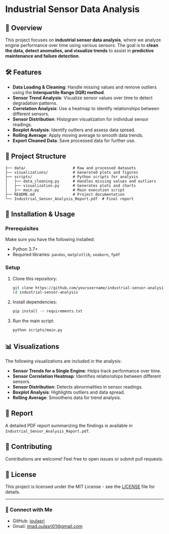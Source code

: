 # Industrial Sensor Data Analysis

## 📌 Overview
This project focuses on **industrial sensor data analysis**, where we analyze engine performance over time using various sensors. The goal is to **clean the data, detect anomalies, and visualize trends** to assist in **predictive maintenance and failure detection**.

## 🛠 Features
- **Data Loading & Cleaning**: Handle missing values and remove outliers using the **Interquartile Range (IQR) method**.
- **Sensor Trend Analysis**: Visualize sensor values over time to detect degradation patterns.
- **Correlation Analysis**: Use a heatmap to identify relationships between different sensors.
- **Sensor Distribution**: Histogram visualization for individual sensor readings.
- **Boxplot Analysis**: Identify outliers and assess data spread.
- **Rolling Average**: Apply moving average to smooth data trends.
- **Export Cleaned Data**: Save processed data for further use.

## 📂 Project Structure
```
├── data/                     # Raw and processed datasets
├── visualizations/           # Generated plots and figures
├── scripts/                  # Python scripts for analysis
│   ├── data_cleaning.py      # Handles missing values and outliers
│   ├── visualization.py      # Generates plots and charts
│   ├── main.py               # Main execution script
├── README.md                 # Project documentation
└── Industrial_Sensor_Analysis_Report.pdf  # Final report
```

## 🚀 Installation & Usage
### Prerequisites
Make sure you have the following installed:
- Python 3.7+
- Required libraries: `pandas`, `matplotlib`, `seaborn`, `fpdf`

### Setup
1. Clone this repository:
   ```sh
   git clone https://github.com/yourusername/industrial-sensor-analysis.git
   cd industrial-sensor-analysis
   ```
2. Install dependencies:
   ```sh
   pip install -r requirements.txt
   ```
3. Run the main script:
   ```sh
   python scripts/main.py
   ```

## 📊 Visualizations
The following visualizations are included in the analysis:
- **Sensor Trends for a Single Engine**: Helps track performance over time.
- **Sensor Correlation Heatmap**: Identifies relationships between different sensors.
- **Sensor Distribution**: Detects abnormalities in sensor readings.
- **Boxplot Analysis**: Highlights outliers and data spread.
- **Rolling Average**: Smoothens data for trend analysis.

## 📝 Report
A detailed PDF report summarizing the findings is available in `Industrial_Sensor_Analysis_Report.pdf`.

## 🤝 Contributing
Contributions are welcome! Feel free to open issues or submit pull requests.

## 📄 License
This project is licensed under the MIT License - see the [LICENSE](LICENSE) file for details.

---
### 🔗 Connect with Me
- GitHub: [ioulasri](https://github.com/ioulasri)
- Gmail: imad.oulasri01@gmail.com


